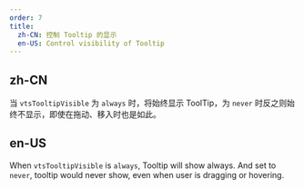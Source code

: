 ```yaml
---
order: 7
title:
  zh-CN: 控制 Tooltip 的显示
  en-US: Control visibility of Tooltip
---
```


## zh-CN

当 `vtsTooltipVisible` 为 `always` 时，将始终显示 ToolTip，为 `never` 时反之则始终不显示，即使在拖动、移入时也是如此。

## en-US

When `vtsTooltipVisible` is `always`, Tooltip will show always. And set to `never`, tooltip would never show, even when user is dragging or hovering.


